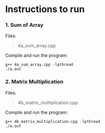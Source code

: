 # Instructions to run

### 1. Sum of Array

Files:

> 4a_sum_array.cpp

Compile and run the program:

```
g++ 4a_sum_array.cpp -lpthread
./a.out
```

### 2. Matrix Multiplication

Files:

> 4b_matrix_multiplication.cpp

Compile and run the program:

```
g++ 4b_matrix_multiplication.cpp -lpthread
./a.out
```